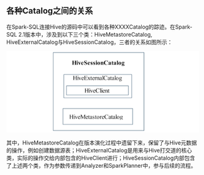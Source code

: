 ## 各种Catalog之间的关系

在Spark-SQL连接Hive的源码中可以看到各种XXXXCatalog的踪迹。在Spark-SQL 2.1版本中，涉及到以下三个类：HiveMetastoreCatalog, HiveExternalCatalog与HiveSessionCatalog，三者的关系如图所示：

![catalogs](catalogs.png)

其中，HiveMetastoreCatalog在版本演化过程中遗留下来，保留了与Hive元数据的操作，例如创建数据源表；HiveExternalCatalog是用来与Hive打交道的核心类，实际的操作交给内部包含的HiveClient进行；HiveSessionCatalog内部包含了上述两个类，作为参数传递到Analyzer和SparkPlanner中，参与后续的流程。

